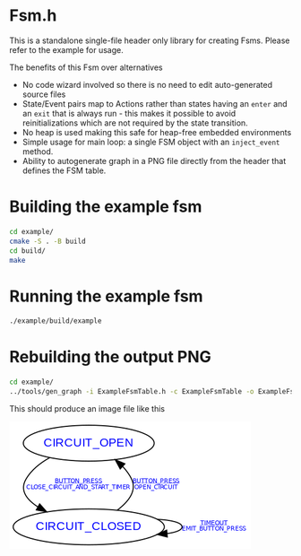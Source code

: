 # Fsm.h

This is a standalone single-file header only library for creating Fsms.  Please refer to the
example for usage.

The benefits of this Fsm over alternatives

* No code wizard involved so there is no need to edit auto-generated source files
* State/Event pairs map to Actions rather than states having an `enter` and an `exit` that is always
run - this makes it possible to avoid reinitializations which are not required by the
state transition.
* No heap is used making this safe for heap-free embedded environments
* Simple usage for main loop: a single FSM object with an `inject_event` method.
* Ability to autogenerate graph in a PNG file directly from the header that defines the FSM table.

# Building the example fsm

```sh
cd example/
cmake -S . -B build
cd build/
make
```

# Running the example fsm
```sh
./example/build/example
```

# Rebuilding the output PNG
```sh
cd example/
../tools/gen_graph -i ExampleFsmTable.h -c ExampleFsmTable -o ExampleFsm.png
```

This should produce an image file like this

![alt text](example/ExampleFsm.png "Example FSM")
